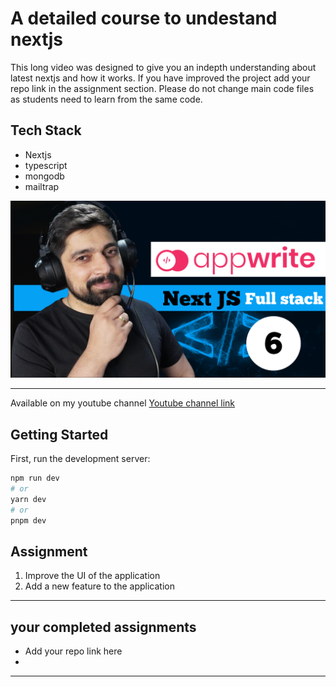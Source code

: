 # A detailed course to undestand nextjs

This long video was designed to give you an indepth understanding about latest nextjs and how it works. If you have improved the project add your repo link in the assignment section. Please do not change main code files as students need to learn from the same code.

## Tech Stack
- Nextjs
- typescript
- mongodb
- mailtrap

![Course Image](./6.png)

---
Available on my youtube channel
[Youtube channel link](https://www.youtube.com/@HiteshChoudharydotcom)

## Getting Started

First, run the development server:

```bash
npm run dev
# or
yarn dev
# or
pnpm dev
```
## Assignment
1. Improve the UI of the application
2. Add a new feature to the application
---
## your completed assignments

- Add your repo link here
- 


---
